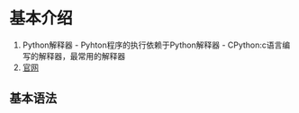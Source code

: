 # 基本介绍
  1. Python解释器
    - Pyhton程序的执行依赖于Python解释器
    - CPython:c语言编写的解释器，最常用的解释器
  2. [官网](http://www.python.org)

## 基本语法